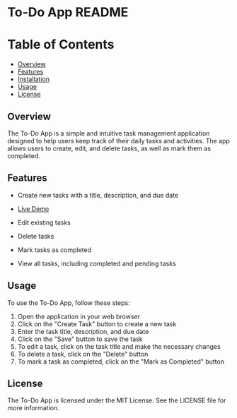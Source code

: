 # To-Do App README

Table of Contents
=================
* [Overview](#overview)
* [Features](#features)
* [Installation](#installation)
* [Usage](#usage)
* [License](#license)

## Overview

The To-Do App is a simple and intuitive task management application designed to help users keep track of their daily tasks and activities. The app allows users to create, edit, and delete tasks, as well as mark them as completed.

## Features

* Create new tasks with a title, description, and due date

* [Live Demo](https://siddhant-pragyan-sinha-todo-app.netlify.app/)
* Edit existing tasks
* Delete tasks
* Mark tasks as completed
* View all tasks, including completed and pending tasks

## Usage

To use the To-Do App, follow these steps:

1. Open the application in your web browser
2. Click on the "Create Task" button to create a new task
3. Enter the task title, description, and due date
4. Click on the "Save" button to save the task
5. To edit a task, click on the task title and make the necessary changes
6. To delete a task, click on the "Delete" button
7. To mark a task as completed, click on the "Mark as Completed" button


## License

The To-Do App is licensed under the MIT License. See the LICENSE file for more information.